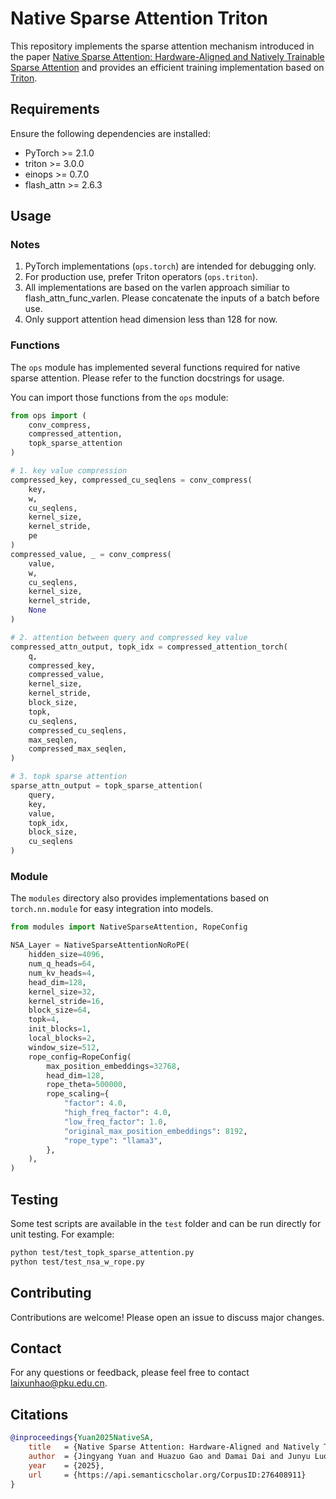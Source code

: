 # Native Sparse Attention Triton

This repository implements the sparse attention mechanism introduced in the paper [Native Sparse Attention: Hardware-Aligned and Natively Trainable Sparse Attention](https://arxiv.org/abs/2502.11089) and provides an efficient training implementation based on [Triton](https://github.com/triton-lang/triton).

## Requirements
Ensure the following dependencies are installed:
- PyTorch >= 2.1.0
- triton >= 3.0.0
- einops >= 0.7.0
- flash_attn >= 2.6.3

## Usage

### Notes
1. PyTorch implementations (`ops.torch`) are intended for debugging only.
2. For production use, prefer Triton operators (`ops.triton`).
3. All implementations are based on the varlen approach similiar to flash_attn_func_varlen. Please concatenate the inputs of a batch before use.
4. Only support attention head dimension less than 128 for now.

### Functions

The `ops` module has implemented several functions required for native sparse attention. Please refer to the function docstrings for usage.

You can import those functions from the `ops` module:

```python
from ops import (
    conv_compress,
    compressed_attention,
    topk_sparse_attention
)

# 1. key value compression
compressed_key, compressed_cu_seqlens = conv_compress(
    key, 
    w, 
    cu_seqlens, 
    kernel_size, 
    kernel_stride, 
    pe
)
compressed_value, _ = conv_compress(
    value, 
    w, 
    cu_seqlens, 
    kernel_size, 
    kernel_stride, 
    None
)

# 2. attention between query and compressed key value
compressed_attn_output, topk_idx = compressed_attention_torch(
    q,
    compressed_key,
    compressed_value,
    kernel_size,
    kernel_stride,
    block_size,
    topk,
    cu_seqlens,
    compressed_cu_seqlens,
    max_seqlen,
    compressed_max_seqlen,
)

# 3. topk sparse attention
sparse_attn_output = topk_sparse_attention(
    query, 
    key, 
    value, 
    topk_idx, 
    block_size, 
    cu_seqlens
)

```

### Module

The `modules` directory also provides implementations based on `torch.nn.module` for easy integration into models.

```python
from modules import NativeSparseAttention, RopeConfig

NSA_Layer = NativeSparseAttentionNoRoPE(
    hidden_size=4096,
    num_q_heads=64,
    num_kv_heads=4,
    head_dim=128,
    kernel_size=32,
    kernel_stride=16,
    block_size=64,
    topk=4,
    init_blocks=1,
    local_blocks=2,
    window_size=512,
    rope_config=RopeConfig(
        max_position_embeddings=32768,
        head_dim=128,
        rope_theta=500000,
        rope_scaling={
            "factor": 4.0,
            "high_freq_factor": 4.0,
            "low_freq_factor": 1.0,
            "original_max_position_embeddings": 8192,
            "rope_type": "llama3",
        },
    ),
)
```

## Testing

Some test scripts are available in the `test` folder and can be run directly for unit testing. For example:

```bash
python test/test_topk_sparse_attention.py
python test/test_nsa_w_rope.py
```

## Contributing
Contributions are welcome! Please open an issue to discuss major changes.

## Contact

For any questions or feedback, please feel free to contact laixunhao@pku.edu.cn.

## Citations

```bibtex
@inproceedings{Yuan2025NativeSA,
    title   = {Native Sparse Attention: Hardware-Aligned and Natively Trainable Sparse Attention},
    author  = {Jingyang Yuan and Huazuo Gao and Damai Dai and Junyu Luo and Liang Zhao and Zhengyan Zhang and Zhenda Xie and Y. X. Wei and Lean Wang and Zhiping Xiao and Yuqing Wang and Chong Ruan and Ming Zhang and Wenfeng Liang and Wangding Zeng},
    year    = {2025},
    url     = {https://api.semanticscholar.org/CorpusID:276408911}
}
```